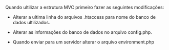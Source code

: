 Quando ultilizar a estrutura MVC primeiro fazer as seguintes modificações:

- Alterar a ultima linha do arquivos .htaccess para nome do banco de dados ultilizados.

- Alterar as informações do banco de dados no arquivo config.php.

- Quando enviar para um servidor alterar o arquivo environment.php 
